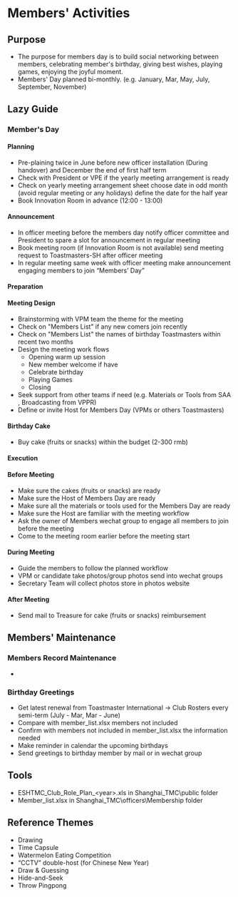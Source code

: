 # Members' Activities

## Purpose  

* The purpose for members day is to build social networking between members, celebrating member's birthday, giving best wishes, playing games, enjoying the joyful moment.
* Members' Day planned bi-monthly. \(e.g. January, Mar, May, July, September, November\) 

## Lazy Guide 

### Member's Day 

#### Planning

* Pre-plaining twice in June before new officer installation \(During handover\) and December the end of first half term
* Check with President or VPE if the yearly meeting arrangement is ready
* Check on yearly meeting arrangement sheet choose date in odd month \(avoid regular meeting or any holidays\) define the date for the half year
* Book Innovation Room in advance  \(12:00 - 13:00\) 

####  Announcement 

* In officer meeting  before the members day notify officer committee and President to spare a slot for announcement in regular meeting
* Book meeting room \(if Innovation Room is not available\) send meeting request to Toastmasters-SH after officer meeting
* In regular meeting same week with officer meeting make announcement engaging members to join “Members’ Day”

#### Preparation

#### Meeting Design

* Brainstorming with VPM team the theme for the meeting
* Check on "Members List" if any new comers join recently
* Check on "Members List" the names of  birthday Toastmasters within recent two months
* Design the meeting work flows
  * Opening warm up session 
  * New member welcome if have 
  * Celebrate birthday 
  * Playing Games 
  * Closing
* Seek support from other teams if need  \(e.g. Materials or Tools from SAA , Broadcasting from VPPR\)
* Define or invite Host for Members Day \(VPMs or others Toastmasters\)

#### Birthday Cake

* Buy cake \(fruits or snacks\) within the budget \(2-300 rmb\) 

#### Execution 

#### **Before Meeting**

* Make sure the cakes \(fruits or snacks\) are ready
* Make sure the Host of Members Day are ready
* Make sure all the materials or tools used for the Members Day are ready
* Make sure the Host are familiar with the meeting workflow
* Ask the owner of Members wechat group to engage all members to join before the meeting 
* Come to the meeting room earlier before the meeting start 

#### During Meeting

* Guide the members to follow the planned workflow
* VPM or candidate take photos/group photos send into wechat groups 
* Secretary Team will collect photos store in photos website

#### After Meeting 

* Send mail to Treasure for cake \(fruits or snacks\) reimbursement 

## Members' Maintenance

### Members Record Maintenance

* 
### Birthday Greetings  

* Get latest renewal from Toastmaster International -&gt; Club Rosters every semi-term \(July - Mar, Mar - June\)
* Compare with member\_list.xlsx members not included 
* Confirm with members not included in member\_list.xlsx the information needed 
* Make reminder in calendar the upcoming birthdays 
* Send greetings to birthday member by mail or in wechat group

## Tools

* ESHTMC\_Club\_Role\_Plan\_&lt;year&gt;.xls in Shanghai\_TMC\public folder
* Member\_list.xlsx in Shanghai\_TMC\officers\Membership folder  

## Reference Themes

* Drawing
* Time Capsule
* Watermelon Eating Competition
* “CCTV” double-host \(for Chinese New Year\)
* Draw & Guessing
* Hide-and-Seek
* Throw Pingpong

##  





